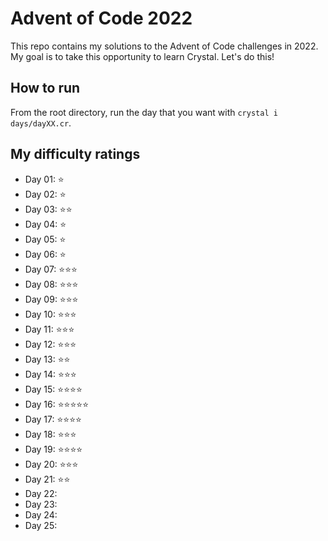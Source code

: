 # Advent of Code 2022

This repo contains my solutions to the Advent of Code challenges in 2022. My goal is to take this opportunity to learn Crystal. Let's do this!

## How to run

From the root directory, run the day that you want with `crystal i days/dayXX.cr`.

## My difficulty ratings

- Day 01: ⭐
- Day 02: ⭐
- Day 03: ⭐⭐
- Day 04: ⭐
- Day 05: ⭐
- Day 06: ⭐
- Day 07: ⭐⭐⭐
- Day 08: ⭐⭐⭐
- Day 09: ⭐⭐⭐
- Day 10: ⭐⭐⭐
- Day 11: ⭐⭐⭐
- Day 12: ⭐⭐⭐
- Day 13: ⭐⭐
- Day 14: ⭐⭐⭐
- Day 15: ⭐⭐⭐⭐
- Day 16: ⭐⭐⭐⭐⭐
- Day 17: ⭐⭐⭐⭐
- Day 18: ⭐⭐⭐
- Day 19: ⭐⭐⭐⭐
- Day 20: ⭐⭐⭐
- Day 21: ⭐⭐
- Day 22: 
- Day 23: 
- Day 24: 
- Day 25: 
